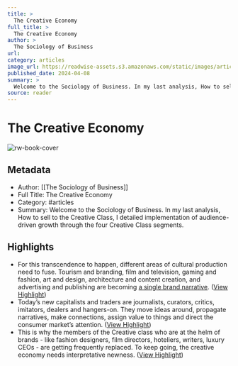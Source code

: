 ```yaml
---
title: >
  The Creative Economy
full_title: >
  The Creative Economy
author: >
  The Sociology of Business
url: 
category: articles
image_url: https://readwise-assets.s3.amazonaws.com/static/images/article1.be68295a7e40.png
published_date: 2024-04-08
summary: >
  Welcome to the Sociology of Business. In my last analysis, How to sell to the Creative Class, I detailed implementation of audience-driven growth through the four Creative Class segments.
source: reader
---
```

# The Creative Economy

![rw-book-cover](https://readwise-assets.s3.amazonaws.com/static/images/article1.be68295a7e40.png)

## Metadata
- Author: [[The Sociology of Business]]
- Full Title: The Creative Economy
- Category: #articles
- Summary: Welcome to the Sociology of Business. In my last analysis, How to sell to the Creative Class, I detailed implementation of audience-driven growth through the four Creative Class segments.

## Highlights
- For this transcendence to happen, different areas of cultural production need to fuse. Tourism and branding, film and television, gaming and fashion, art and design, architecture and content creation, and advertising and publishing are becoming [a single brand narrative](https://substack.com/redirect/fcc880f8-2a1c-41ff-b8dc-b105aa211bd9?j=eyJ1Ijoib2c5aHAifQ.7_veosXfwdmZrX0yINDOEFjXGdRZd_FMZEjAxf65W7c). ([View Highlight](https://read.readwise.io/read/01htyv2jwgsw5hxzvf2tda9qpq))
- Today’s new capitalists and traders are journalists, curators, critics, imitators, dealers and hangers-on. They move ideas around, propagate narratives, make connections, assign value to things and direct the consumer market’s attention. ([View Highlight](https://read.readwise.io/read/01htyv30xsr114r1svx7nzkkhw))
- This is why the members of the Creative class who are at the helm of brands - like fashion designers, film directors, hoteliers, writers, luxury CEOs - are getting frequently replaced. To keep going, the creative economy needs interpretative newness. ([View Highlight](https://read.readwise.io/read/01htyvaeew29j936dq1ahpppdh))


